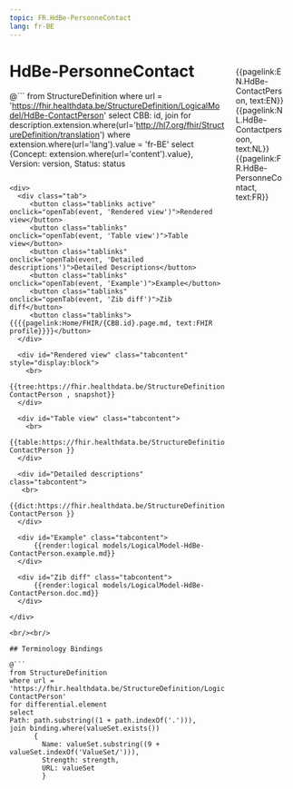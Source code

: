 ```yaml
---
topic: FR.HdBe-PersonneContact
lang: fr-BE
---
```


<div style="float:right;width:85px;padding:10px;margin:10">
<p>{{pagelink:EN.HdBe-ContactPerson, text:EN}}  {{pagelink:NL.HdBe-Contactpersoon, text:NL}}  {{pagelink:FR.HdBe-PersonneContact, text:FR}}<p>
</div>

# HdBe-PersonneContact



@```
from StructureDefinition
where url = 'https://fhir.healthdata.be/StructureDefinition/LogicalModel/HdBe-ContactPerson'
select 
CBB: id,
join for description.extension.where(url='http://hl7.org/fhir/StructureDefinition/translation') where extension.where(url='lang').value = 'fr-BE' select {Concept: extension.where(url='content').value}, 
Version: version,
Status: status
```

<div>
  <div class="tab">
     <button class="tablinks active" onclick="openTab(event, 'Rendered view')">Rendered view</button>
     <button class="tablinks" onclick="openTab(event, 'Table view')">Table view</button>
     <button class="tablinks" onclick="openTab(event, 'Detailed descriptions')">Detailed Descriptions</button>
     <button class="tablinks" onclick="openTab(event, 'Example')">Example</button>
     <button class="tablinks" onclick="openTab(event, 'Zib diff')">Zib diff</button>
     <button class="tablinks">{{{{pagelink:Home/FHIR/{CBB.id}.page.md, text:FHIR profile}}}}</button>
  </div>

  <div id="Rendered view" class="tabcontent" style="display:block">
    <br>
      {{tree:https://fhir.healthdata.be/StructureDefinition/LogicalModel/HdBe-ContactPerson , snapshot}}
  </div>

  <div id="Table view" class="tabcontent">
    <br>
      {{table:https://fhir.healthdata.be/StructureDefinition/LogicalModel/HdBe-ContactPerson }}
  </div>

  <div id="Detailed descriptions" class="tabcontent">
   <br>
      {{dict:https://fhir.healthdata.be/StructureDefinition/LogicalModel/HdBe-ContactPerson }}
  </div>

  <div id="Example" class="tabcontent">
      {{render:logical models/LogicalModel-HdBe-ContactPerson.example.md}}
  </div>

  <div id="Zib diff" class="tabcontent">
      {{render:logical models/LogicalModel-HdBe-ContactPerson.doc.md}}
  </div>

</div>

<br/><br/> 

## Terminology Bindings

@```
from StructureDefinition
where url = 'https://fhir.healthdata.be/StructureDefinition/LogicalModel/HdBe-ContactPerson'
for differential.element
select
Path: path.substring((1 + path.indexOf('.'))),
join binding.where(valueSet.exists())
      { 
        Name: valueSet.substring((9 + valueSet.indexOf('ValueSet/'))),
        Strength: strength,
        URL: valueSet
        }
```  